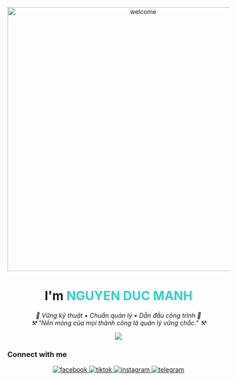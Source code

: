 <p align="center">
  <img src="https://media.giphy.com/media/L1R1tvI9svkIWwpVYr/giphy.gif" alt="welcome" width="600"/>
</p>

<h1 align="center">I'm <span style="color:#2dd4bf">NGUYEN DUC MANH</span> </h1>

<p align="center">
  <em>👷 Vững kỹ thuật • Chuẩn quản lý • Dẫn đầu công trình 👷</em><br>
  <em>⚒️ "Nền móng của mọi thành công là quản lý vững chắc." ⚒️</em>
</p>
 
<p align="center">
  <img src="https://readme-typing-svg.herokuapp.com?font=Fira+Code&pause=1000&color=2076F7&width=435&lines=Build+a+network+but+relearn+buildingPassionate+about+Networking+but+learning+how+to+build" />
</p>



### Connect with me
<p align="center">
  <a href="https://www.facebook.com/nqdmanh.226" target="_blank" rel="noopener noreferrer">
    <img alt="facebook" src="https://img.shields.io/badge/Facebook-1877F2?style=for-the-badge&logo=facebook&logoColor=white">
  </a>
  <a href="https://www.tiktok.com/@mahngg._" target="_blank" rel="noopener noreferrer">
    <img alt="tiktok" src="https://img.shields.io/badge/TikTok-000000?style=for-the-badge&logo=tiktok&logoColor=white">
  </a>
  <a href="https://www.instagram.com/nqducmah.07" target="_blank" rel="noopener noreferrer">
    <img alt="instagram" src="https://img.shields.io/badge/Instagram-E4405F?style=for-the-badge&logo=instagram&logoColor=white">
  </a>
  <a href="https://t.me/dmanh226" target="_blank" rel="noopener noreferrer">
    <img alt="telegram" src="https://img.shields.io/badge/Telegram-2CA5E0?style=for-the-badge&logo=telegram&logoColor=white">
  </a>
</p>
